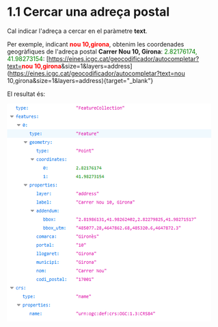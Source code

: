 # 1.1 Cercar una adreça postal 

Cal indicar l'adreça a cercar en el paràmetre **text**.

Per exemple, indicant <span style="color:red">**nou 10,girona**</span>, obtenim les coordenades geogràfiques de l'adreça postal **Carrer Nou 10, Girona**: <span style="color:green">2.82176174, 41.98273154</span>: 
[https://eines.icgc.cat/geocodificador/autocompletar?text=<span style="color:red">**nou 10,girona**</span>&size=1&layers=address](https://eines.icgc.cat/geocodificador/autocompletar?text=nou 10,girona&size=1&layers=address){target="_blank"}


El resultat és:

![](img/autocompletar-address.png)